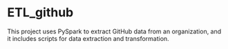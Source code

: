 # ETL_github
This project uses PySpark to extract GitHub data from an organization, and it includes scripts for data extraction and transformation.
